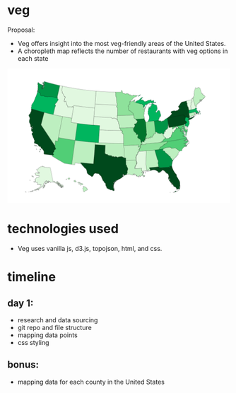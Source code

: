 # veg

Proposal:
* Veg offers insight into the most veg-friendly areas of the United States.
* A choropleth map reflects the number of restaurants with veg options in each state

![](./choropleth.png)

# technologies used
* Veg uses vanilla js, d3.js, topojson, html, and css.

# timeline

## day 1:
* research and data sourcing
* git repo and file structure
* mapping data points
* css styling

## bonus:
* mapping data for each county in the United States
